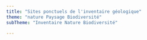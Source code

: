 ```yaml
---
title: "Sites ponctuels de l'inventaire géologique"
theme: "nature Paysage Biodiversité"
subTheme: "Inventaire Nature Biodiversité"

---
```

